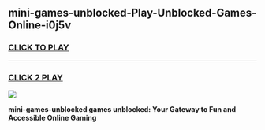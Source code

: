 
## mini-games-unblocked-Play-Unblocked-Games-Online-i0j5v
<h3>
<a href="https://premium76.site?title=mini-games-unblocked&ref=25A">CLICK TO PLAY</a></h3>
<hr>

<h3>
<a href="https://premium76.site?title=mini-games-unblocked&ref=25A">CLICK 2 PLAY</a>
  
</h3>

<a href="https://premium76.site?title=mini-games-unblocked&ref=25A"><img src="https://clearcache.store/games.png"></a>


**mini-games-unblocked games unblocked: Your Gateway to Fun and Accessible Online Gaming**
